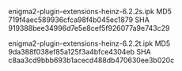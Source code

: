 enigma2-plugin-extensions-heinz-6.2.2s.ipk
MD5 719f4aec589936cfca98f4b045ec1879
SHA 919388bee34996d7e5e8cef5f926077a9e743c29

enigma2-plugin-extensions-heinz-6.2.2t.ipk
MD5 9da388f038ef85a125f3a4bfce4304eb
SHA c8aa3cd9bbb693b1acecd488db470630ee3b020c

